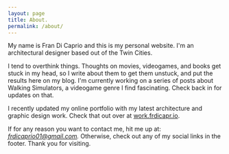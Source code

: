 ```yaml
---
layout: page
title: About.
permalink: /about/
---
```


My name is Fran Di Caprio and this is my personal website. I'm an architectural designer based out of the Twin Cities.

I tend to overthink things. Thoughts on movies, videogames, and books get stuck in my head, so I write about them to get them unstuck, and put the results here on my blog. I'm currently working on a series of posts about Walking Simulators, a videogame genre I find fascinating. Check back in for updates on that.

I recently updated my online portfolio with my latest architecture and graphic design work. Check that out over at [work.frdicapr.io](work.frdicapr.io).

If for any reason you want to contact me, hit me up at: *frdicaprio01@gmail.com.* Otherwise, check out any of my social links in the footer. Thank you for visiting.
